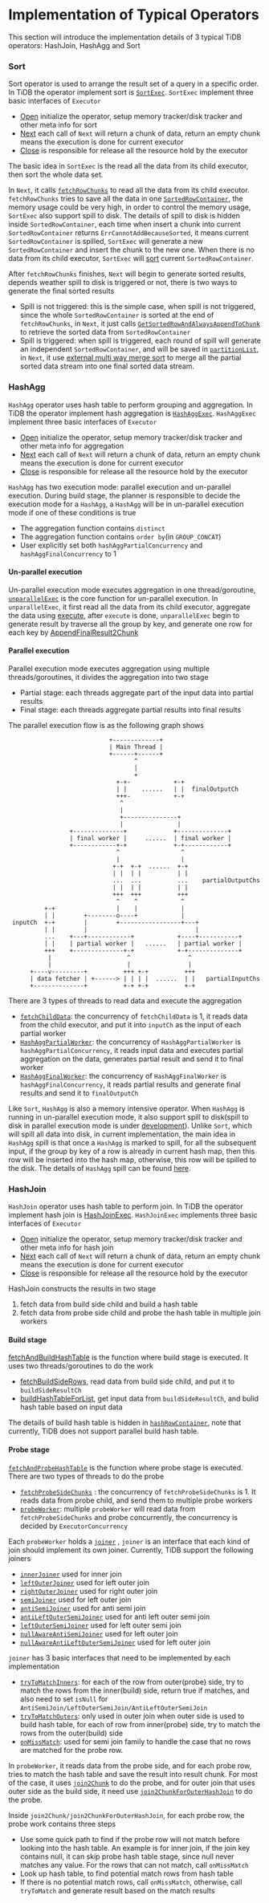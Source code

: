 # Implementation of Typical Operators

This section will introduce the implementation details of 3 typical TiDB operators: HashJoin, HashAgg and Sort

### Sort

Sort operator is used to arrange the result set of a query in a specific order. In TiDB the operator implement sort is [`SortExec`](https://github.com/pingcap/tidb/blob/v7.4.0/executor/sort.go#L36). `SortExec` implement three basic interfaces of `Executor`

* [Open](https://github.com/pingcap/tidb/blob/v7.4.0/executor/sort.go#L89) initialize the operator, setup memory tracker/disk tracker and other meta info for sort
* [Next](https://github.com/pingcap/tidb/blob/v7.4.0/executor/sort.go#L112) each call of `Next` will return a chunk of data, return an empty chunk means the execution is done for current executor
* [Close](https://github.com/pingcap/tidb/blob/v7.4.0/executor/sort.go#L65) is responsible for release all the resource hold by the executor

The basic idea in `SortExec` is the read all the data from its child executor, then sort the whole data set. 

In `Next`, it calls [`fetchRowChunks`](https://github.com/pingcap/tidb/blob/v7.4.0/executor/sort.go#L179)  to read all the data from its child executor. `fetchRowChunks` tries to save all the data in one [`SortedRowContainer`](https://github.com/pingcap/tidb/blob/v7.4.0/util/chunk/row_container.go#L460), the memory usage could be very high, in order to control the memory usage, `SortExec` also support spill to disk. The details of spill to disk is hidden inside `SortedRowContainer`, each time when insert a chunk into current `SortedRowContainer` returns `ErrCannotAddBecauseSorted`, it means current `SortedRowContainer` is spilled, `SortExec` will generate a new `SortedRowContainer` and insert the chunk to the new one. When there is no data from its child executor, `SortExec`  will [sort](https://github.com/pingcap/tidb/blob/v7.4.0/executor/sort.go#L241) current `SortedRowContainer`.

After `fetchRowChunks` finishes, `Next` will begin to generate sorted results, depends weather spill to disk is triggered or not, there is two ways to generate the final sorted results

* Spill is not triggered: this is the simple case, when spill is not triggered, since the whole `SortedRowContainer` is sorted at the end of `fetchRowChunks`, in `Next`, it just calls [`GetSortedRowAndAlwaysAppendToChunk`](https://github.com/pingcap/tidb/blob/v7.4.0/executor/sort.go#L133) to retrieve the sorted data from `SortedRowContainer`
* Spill is triggered: when spill is triggered, each round of spill will generate an independent `SortedRowContainer`, and will be saved in [`partitionList`](https://github.com/pingcap/tidb/blob/v7.4.0/executor/sort.go#L55), in `Next`, it use [external multi way merge sort](https://github.com/pingcap/tidb/blob/v7.4.0/executor/sort.go#L143) to merge all the partial sorted data stream into one final sorted data stream. 

### HashAgg

`HashAgg` operator uses hash table to perform grouping and aggregation. In TiDB the operator implement hash aggregation is [`HashAggExec`](https://github.com/pingcap/tidb/blob/v7.4.0/executor/aggregate/agg_hash_executor.go#L91).  `HashAggExec` implement three basic interfaces of `Executor`

* [Open](https://github.com/pingcap/tidb/blob/v7.4.0/executor/aggregate/agg_hash_executor.go#L201) initialize the operator, setup memory tracker/disk tracker and other meta info for aggregation
* [Next](https://github.com/pingcap/tidb/blob/v7.4.0/executor/sort.go#L112) each call of `Next` will return a chunk of data, return an empty chunk means the execution is done for current executor
* [Close](https://github.com/pingcap/tidb/blob/v7.4.0/executor/sort.go#L65) is responsible for release all the resource hold by the executor

`HashAgg` has two execution mode: parallel execution and un-parallel execution. During build stage, the planner is responsible to decide the execution mode for a `HashAgg`, a `HashAgg` will be in un-parallel execution mode if one of these conditions is true

* The aggregation function contains `distinct`
* The aggregation function contains `order by`(in `GROUP_CONCAT`)
* User explicitly set both `hashAggPartialConcurrency` and `hashAggFinalConcurrency` to 1

#### Un-parallel execution

Un-parallel execution mode executes aggregation in one thread/goroutine, [`unparallelExec`](https://github.com/pingcap/tidb/blob/v7.4.0/executor/aggregate/agg_hash_executor.go#L493) is the core function for un-parallel execution. In `unparallelExec`, it first read all the data from its child executor, aggregate the data using [execute](https://github.com/pingcap/tidb/blob/v7.4.0/executor/aggregate/agg_hash_executor.go#L548), after `execute` is done, `unparallelExec` begin to generate result by traverse all the group by key, and generate one row for each key by [AppendFinalResult2Chunk](https://github.com/pingcap/tidb/blob/v7.4.0/executor/aggregate/agg_hash_executor.go#L505)

#### Parallel execution

Parallel execution mode executes aggregation using multiple threads/goroutines, it divides the aggregation into two stage

* Partial stage: each threads aggregate part of the input data into partial results
* Final stage: each threads aggregate partial results into final results

The parallel execution flow is as the following graph shows

```
                            +-------------+
                            | Main Thread |
                            +------+------+
                                   ^
                                   |
                                   +
                              +-+-            +-+
                              | |    ......   | |  finalOutputCh
                              +++-            +-+
                               ^
                               |
                               +---------------+
                               |               |
                 +--------------+             +--------------+
                 | final worker |     ......  | final worker |
                 +------------+-+             +-+------------+
                              ^                 ^
                              |                 |
                             +-+  +-+  ......  +-+
                             | |  | |          | |
                             ...  ...          ...    partialOutputChs
                             | |  | |          | |
                             +++  +++          +++
                              ^    ^            ^
          +-+                 |    |            |
          | |        +--------o----+            |
 inputCh  +-+        |        +-----------------+---+
          | |        |                              |
          ...    +---+------------+            +----+-----------+
          | |    | partial worker |   ......   | partial worker |
          +++    +--------------+-+            +-+--------------+
           |                     ^                ^
           |                     |                |
      +----v---------+          +++ +-+          +++
      | data fetcher | +------> | | | |  ......  | |   partialInputChs
      +--------------+          +-+ +-+          +-+

```

There are 3 types of threads to read data and execute the aggregation

* [`fetchChildData`](https://github.com/pingcap/tidb/blob/v7.4.0/executor/aggregate/agg_hash_executor.go#L343): the concurrency of `fetchChildData` is 1, it reads data from the child executor, and put it into `inputCh` as the input of each partial worker
* [`HashAggPartialWorker`](https://github.com/pingcap/tidb/blob/v7.4.0/executor/aggregate/agg_hash_partial_worker.go#L38): the concurrency of `HashAggPartialWorker` is `hashAggPartialConcurrency`, it reads input data and executes partial aggregation on the data, generates partial result and send it to final worker
* [`HashAggFinalWorker`](https://github.com/pingcap/tidb/blob/v7.4.0/executor/aggregate/agg_hash_final_worker.go#L40): the concurrency of `HashAggFinalWorker` is `hashAggFinalConcurrency`, it reads partial results and generate final results and send it to `finalOutputCh`

Like `Sort`, `HashAgg` is also a memory intensive operator. When `HashAgg` is running in un-parallel execution mode, it also support spill to disk(spill to disk in parallel execution mode is under [development](https://github.com/pingcap/tidb/issues/46631)). Unlike `Sort`, which will spill all data into disk, in current implementation,  the main idea in `HashAgg` spill is that once a `HashAgg` is marked to spill, for all the subsequent input, if the group by key of a row is already in current hash map, then this row will be inserted into the hash map, otherwise, this row will be spilled to the disk. The details of `HashAgg` spill can be found [here](https://github.com/pingcap/tidb/blob/v7.4.0/executor/aggregate/agg_hash_executor.go#L587). 

### HashJoin

`HashJoin` operator uses hash table to perform join. In TiDB the operator implement hash join is [HashJoinExec](https://github.com/pingcap/tidb/blob/v7.4.0/executor/join.go#L121). `HashJoinExec` implements three basic interfaces of `Executor`

* [Open](https://github.com/pingcap/tidb/blob/v7.4.0/executor/join.go#L203) initialize the operator, setup memory tracker/disk tracker and other meta info for hash join
* [Next](https://github.com/pingcap/tidb/blob/v7.4.0/executor/join.go#L1116) each call of `Next` will return a chunk of data, return an empty chunk means the execution is done for current executor
* [Close](https://github.com/pingcap/tidb/blob/v7.4.0/executor/join.go#L154) is responsible for release all the resource hold by the executor

HashJoin constructs the results in two stage

1. fetch data from build side child and build a hash table
2. fetch data from probe side child and probe the hash table in multiple join workers

#### Build stage

[fetchAndBuildHashTable](https://github.com/pingcap/tidb/blob/v7.4.0/executor/join.go#L1168) is the function where build stage is executed. It uses two threads/goroutines to do the work

* [fetchBuildSideRows](https://github.com/pingcap/tidb/blob/v7.4.0/executor/join.go#L1182), read data from build side child, and put it to `buildSideResultCh`
* [buildHashTableForList](https://github.com/pingcap/tidb/blob/v7.4.0/executor/join.go#L1193), get input data from `buildSideResultCh`, and bulid hash table based on input data

The details of build hash table is hidden in [`hashRowContainer`](https://github.com/pingcap/tidb/blob/v7.4.0/executor/hash_table.go#L102), note that currently, TiDB does not support parallel build hash table.

#### Probe stage 

[`fetchAndProbeHashTable`](https://github.com/pingcap/tidb/blob/v7.4.0/executor/join.go#L390) is the function where probe stage is executed. There are two types of threads to do the probe

* [`fetchProbeSideChunks`](https://github.com/pingcap/tidb/blob/v7.4.0/executor/join.go#L235) : the concurrency of `fetchProbeSideChunks` is 1. It reads data from probe child, and send them to multiple probe workers
* [`probeWorker`](https://github.com/pingcap/tidb/blob/v7.4.0/executor/join.go#L88): multiple `probeWorker` will read data from `fetchProbeSideChunks` and probe concurrently, the concurrency is decided by `ExecutorConcurrency`

Each `probeWorker` holds a [`joiner`](https://github.com/pingcap/tidb/blob/v7.4.0/executor/joiner.go#L62) , `joiner` is an interface that each kind of join should implement its own joiner. Currently, TiDB support the following joiners

* [`innerJoiner`](https://github.com/pingcap/tidb/blob/v7.4.0/executor/joiner.go#L959) used for inner join
* [`leftOuterJoiner`](https://github.com/pingcap/tidb/blob/v7.4.0/executor/joiner.go#L805) used for left outer join
* [`rightOuterJoiner`](https://github.com/pingcap/tidb/blob/v7.4.0/executor/joiner.go#L884) used for right outer join
* [`semiJoiner`](https://github.com/pingcap/tidb/blob/v7.4.0/executor/joiner.go#L364) used for left outer join
* [`antiSemiJoiner`](https://github.com/pingcap/tidb/blob/v7.4.0/executor/joiner.go#L497) used for anti semi join
* [`antiLeftOuterSemiJoiner`](https://github.com/pingcap/tidb/blob/v7.4.0/executor/joiner.go#L720) used for anti left outer semi join
* [`leftOuterSemiJoiner`](https://github.com/pingcap/tidb/blob/v7.4.0/executor/joiner.go#L566) used for left outer semi join
* [`nullAwareAntiSemiJoiner`](https://github.com/pingcap/tidb/blob/v7.4.0/executor/joiner.go#L450) used for left outer join
* [`nullAwareAntiLeftOuterSemiJoiner`](https://github.com/pingcap/tidb/blob/v7.4.0/executor/joiner.go#L648) used for left outer join

`joiner` has 3 basic interfaces that need to be implemented by each implementation

* [`tryToMatchInners`](https://github.com/pingcap/tidb/blob/v7.4.0/executor/joiner.go#L75): for each of the row from outer(probe) side, try to match the rows from the inner(build) side, return true if matches, and also need to set `isNull` for `AntiSemiJoin/LeftOuterSemiJoin/AntiLeftOuterSemiJoin`
* [`tryToMatchOuters`](https://github.com/pingcap/tidb/blob/v7.4.0/executor/joiner.go#L80): only used in outer join when outer side is used to build hash table, for each of row from inner(probe) side, try to match the rows from the outer(build) side
* [`onMissMatch`](https://github.com/pingcap/tidb/blob/v7.4.0/executor/joiner.go#L107): used for semi join family to handle the case that no rows are matched for the probe row.

In `probeWorker`, it reads data from the probe side, and for each probe row, tries to match the hash table and save the result into result chunk. For most of the case, it uses [`join2Chunk`](https://github.com/pingcap/tidb/blob/v7.4.0/executor/join.go#L977) to do the probe, and for outer join that uses outer side as the build side, it need use [`join2ChunkForOuterHashJoin`](https://github.com/pingcap/tidb/blob/v7.4.0/executor/join.go#L1076) to do the probe.

Inside `join2Chunk/join2ChunkForOuterHashJoin`, for each probe row, the probe work contains three steps

* Use some quick path to find if the probe row will not match before looking into the hash table. An example is for inner join, if the join key contains null, it can skip probe hash table stage, since null never matches any value. For the rows that can not match, call `onMissMatch`
* Look up hash table, to find potential match rows from hash table
* If there is no potential match rows, call `onMissMatch`, otherwise, call `tryToMatch` and generate result based on the match results
